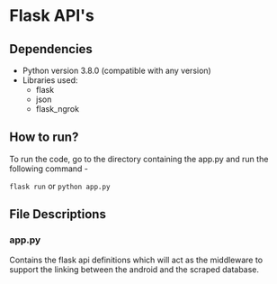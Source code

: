 # Flask API's

## Dependencies

- Python version 3.8.0 (compatible with any version)
- Libraries used:
	- flask
	- json
	- flask_ngrok

## How to run?

To run the code, go to the directory containing the app.py and run the following command - 

`flask run`
or 
`python app.py`

## File Descriptions

### app.py

Contains the flask api definitions which will act as the middleware to support the linking between the android and the scraped database.



